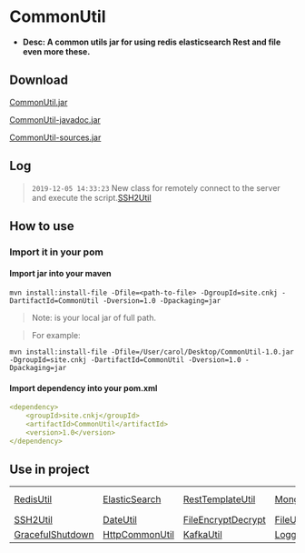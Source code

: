 # CommonUtil
* <b>Desc: A common utils jar for using redis elasticsearch Rest and file even more these.</b>

## Download
[CommonUtil.jar](https://github.com/carolcoral/CommonUtil/releases/download/1.0.1/CommonUtil-1.0.1.jar)

[CommonUtil-javadoc.jar](https://github.com/carolcoral/CommonUtil/releases/download/1.0.1/CommonUtil-1.0.1-javadoc.jar)

[CommonUtil-sources.jar](https://github.com/carolcoral/CommonUtil/releases/download/1.0.1/CommonUtil-1.0.1-sources.jar)

## Log
> `2019-12-05 14:33:23` New class for remotely connect to the server and execute the script.[SSH2Util](https://github.com/carolcoral/CommonUtil/blob/master/src/main/java/site/cnkj/utils/SSH2Util.java)

## How to use
### Import it in your pom
#### Import jar into your maven
```shell
mvn install:install-file -Dfile=<path-to-file> -DgroupId=site.cnkj -DartifactId=CommonUtil -Dversion=1.0 -Dpackaging=jar
```
> Note:<path-to-file> is your local jar of full path.

> For example:
```shell
mvn install:install-file -Dfile=/User/carol/Desktop/CommonUtil-1.0.jar -DgroupId=site.cnkj -DartifactId=CommonUtil -Dversion=1.0 -Dpackaging=jar
```

#### Import dependency into your pom.xml
```yaml
<dependency>
    <groupId>site.cnkj</groupId>
    <artifactId>CommonUtil</artifactId>
    <version>1.0</version>
</dependency>
```

## Use in project

||||||
|:---|:--|:--|:--|:--|
|[RedisUtil](https://github.com/carolcoral/CommonUtil/wiki/RedisUtil)|[ElasticSearch](https://github.com/carolcoral/CommonUtil/wiki/ElasticSearch)|[RestTemplateUtil](https://github.com/carolcoral/CommonUtil/wiki/RestTemplateUtil)|[MongodbUtil](https://github.com/carolcoral/CommonUtil/wiki/MongodbUtil)|[Thread Pool](https://github.com/carolcoral/CommonUtil/wiki/Thread-Pool)|
|[SSH2Util](https://github.com/carolcoral/CommonUtil/wiki/SSH2Util)|[DateUtil](https://github.com/carolcoral/CommonUtil/blob/master/src/main/java/site/cnkj/utils/DateUtil.java)|[FileEncryptDecrypt](https://github.com/carolcoral/CommonUtil/blob/master/src/main/java/site/cnkj/utils/FileEncryptDecrypt.java)|[FileUtil](https://github.com/carolcoral/CommonUtil/blob/master/src/main/java/site/cnkj/utils/FileUtil.java)|
|[GracefulShutdown](https://github.com/carolcoral/CommonUtil/blob/master/src/main/java/site/cnkj/utils/GracefulShutdown.java)|[HttpCommonUtil](https://github.com/carolcoral/CommonUtil/blob/master/src/main/java/site/cnkj/utils/HttpCommonUtil.java)|[KafkaUtil](https://github.com/carolcoral/CommonUtil/blob/master/src/main/java/site/cnkj/utils/KafkaUtil.java)|[LoggerUtil](https://github.com/carolcoral/CommonUtil/blob/master/src/main/java/site/cnkj/utils/LoggerUtil.java)|[StringUtil](https://github.com/carolcoral/CommonUtil/blob/master/src/main/java/site/cnkj/utils/StringUtil.java)|
